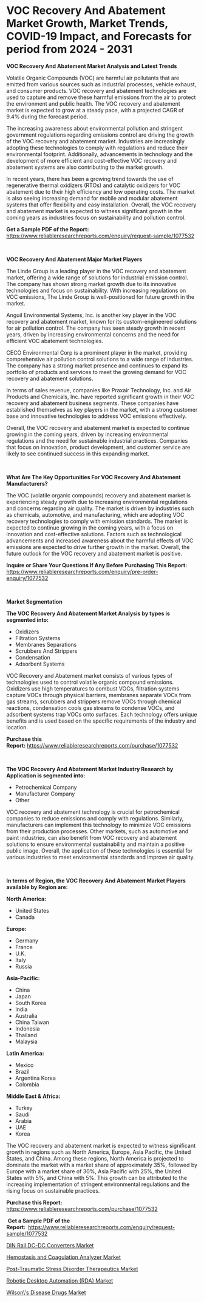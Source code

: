 <p><h1>VOC Recovery And Abatement Market Growth, Market Trends, COVID-19 Impact, and Forecasts for period from 2024 - 2031</h1></p><p><strong>VOC Recovery And Abatement Market Analysis and Latest Trends</strong></p>
<p><p>Volatile Organic Compounds (VOC) are harmful air pollutants that are emitted from various sources such as industrial processes, vehicle exhaust, and consumer products. VOC recovery and abatement technologies are used to capture and remove these harmful emissions from the air to protect the environment and public health. The VOC recovery and abatement market is expected to grow at a steady pace, with a projected CAGR of 9.4% during the forecast period.</p><p>The increasing awareness about environmental pollution and stringent government regulations regarding emissions control are driving the growth of the VOC recovery and abatement market. Industries are increasingly adopting these technologies to comply with regulations and reduce their environmental footprint. Additionally, advancements in technology and the development of more efficient and cost-effective VOC recovery and abatement systems are also contributing to the market growth.</p><p>In recent years, there has been a growing trend towards the use of regenerative thermal oxidizers (RTOs) and catalytic oxidizers for VOC abatement due to their high efficiency and low operating costs. The market is also seeing increasing demand for mobile and modular abatement systems that offer flexibility and easy installation. Overall, the VOC recovery and abatement market is expected to witness significant growth in the coming years as industries focus on sustainability and pollution control.</p></p>
<p><strong>Get a Sample PDF of the Report:&nbsp;</strong> <a href="https://www.reliableresearchreports.com/enquiry/request-sample/1077532">https://www.reliableresearchreports.com/enquiry/request-sample/1077532</a></p>
<p>&nbsp;</p>
<p><strong>VOC Recovery And Abatement Major Market Players</strong></p>
<p><p>The Linde Group is a leading player in the VOC recovery and abatement market, offering a wide range of solutions for industrial emission control. The company has shown strong market growth due to its innovative technologies and focus on sustainability. With increasing regulations on VOC emissions, The Linde Group is well-positioned for future growth in the market.</p><p>Anguil Environmental Systems, Inc. is another key player in the VOC recovery and abatement market, known for its custom-engineered solutions for air pollution control. The company has seen steady growth in recent years, driven by increasing environmental concerns and the need for efficient VOC abatement technologies.</p><p>CECO Environmental Corp is a prominent player in the market, providing comprehensive air pollution control solutions to a wide range of industries. The company has a strong market presence and continues to expand its portfolio of products and services to meet the growing demand for VOC recovery and abatement solutions.</p><p>In terms of sales revenue, companies like Praxair Technology, Inc. and Air Products and Chemicals, Inc. have reported significant growth in their VOC recovery and abatement business segments. These companies have established themselves as key players in the market, with a strong customer base and innovative technologies to address VOC emissions effectively.</p><p>Overall, the VOC recovery and abatement market is expected to continue growing in the coming years, driven by increasing environmental regulations and the need for sustainable industrial practices. Companies that focus on innovation, product development, and customer service are likely to see continued success in this expanding market.</p></p>
<p>&nbsp;</p>
<p><strong>What Are The Key Opportunities For VOC Recovery And Abatement Manufacturers?</strong></p>
<p><p>The VOC (volatile organic compounds) recovery and abatement market is experiencing steady growth due to increasing environmental regulations and concerns regarding air quality. The market is driven by industries such as chemicals, automotive, and manufacturing, which are adopting VOC recovery technologies to comply with emission standards. The market is expected to continue growing in the coming years, with a focus on innovation and cost-effective solutions. Factors such as technological advancements and increased awareness about the harmful effects of VOC emissions are expected to drive further growth in the market. Overall, the future outlook for the VOC recovery and abatement market is positive.</p></p>
<p><strong>Inquire or Share Your Questions If Any Before Purchasing This Report:</strong> <a href="https://www.reliableresearchreports.com/enquiry/pre-order-enquiry/1077532">https://www.reliableresearchreports.com/enquiry/pre-order-enquiry/1077532</a></p>
<p>&nbsp;</p>
<p><strong>Market Segmentation</strong></p>
<p><strong>The VOC Recovery And Abatement Market Analysis by types is segmented into:</strong></p>
<p><ul><li>Oxidizers</li><li>Filtration Systems</li><li>Membranes Separations</li><li>Scrubbers And Strippers</li><li>Condensation</li><li>Adsorbent Systems</li></ul></p>
<p><p>VOC Recovery and Abatement market consists of various types of technologies used to control volatile organic compound emissions. Oxidizers use high temperatures to combust VOCs, filtration systems capture VOCs through physical barriers, membranes separate VOCs from gas streams, scrubbers and strippers remove VOCs through chemical reactions, condensation cools gas streams to condense VOCs, and adsorbent systems trap VOCs onto surfaces. Each technology offers unique benefits and is used based on the specific requirements of the industry and location.</p></p>
<p><strong>Purchase this Report:&nbsp;</strong><a href="https://www.reliableresearchreports.com/purchase/1077532">https://www.reliableresearchreports.com/purchase/1077532</a></p>
<p>&nbsp;</p>
<p><strong>The VOC Recovery And Abatement Market Industry Research by Application is segmented into:</strong></p>
<p><ul><li>Petrochemical Company</li><li>Manufacturer Company</li><li>Other</li></ul></p>
<p><p>VOC recovery and abatement technology is crucial for petrochemical companies to reduce emissions and comply with regulations. Similarly, manufacturers can implement this technology to minimize VOC emissions from their production processes. Other markets, such as automotive and paint industries, can also benefit from VOC recovery and abatement solutions to ensure environmental sustainability and maintain a positive public image. Overall, the application of these technologies is essential for various industries to meet environmental standards and improve air quality.</p></p>
<p>&nbsp;</p>
<p><strong>In terms of Region, the VOC Recovery And Abatement Market Players available by Region are:</strong></p>
<p>
    <p> <strong> North America: </strong>
        <ul>
            <li>United States</li>
            <li>Canada</li>
        </ul>
        </p> 
    <p> <strong> Europe: </strong>
        <ul>
            <li>Germany</li>
            <li>France</li>
            <li>U.K.</li>
            <li>Italy</li>
            <li>Russia</li>
        </ul>
        </p> 
    <p> <strong> Asia-Pacific: </strong>
        <ul>
            <li>China</li>
            <li>Japan</li>
            <li>South Korea</li>
            <li>India</li>
            <li>Australia</li>
            <li>China Taiwan</li>
            <li>Indonesia</li>
            <li>Thailand</li>
            <li>Malaysia</li>
        </ul>
        </p> 
    <p> <strong> Latin America: </strong>
        <ul>
            <li>Mexico</li>
            <li>Brazil</li>
            <li>Argentina Korea</li>
            <li>Colombia</li>
        </ul>
        </p> 
    <p> <strong> Middle East & Africa: </strong>
        <ul>
            <li>Turkey</li>
            <li>Saudi</li>
            <li>Arabia</li>
            <li>UAE</li>
            <li>Korea</li>
        </ul>
    </p>
    </p>
<p><p>The VOC recovery and abatement market is expected to witness significant growth in regions such as North America, Europe, Asia Pacific, the United States, and China. Among these regions, North America is projected to dominate the market with a market share of approximately 35%, followed by Europe with a market share of 30%, Asia Pacific with 25%, the United States with 5%, and China with 5%. This growth can be attributed to the increasing implementation of stringent environmental regulations and the rising focus on sustainable practices.</p></p>
<p><strong>Purchase this Report: </strong><a href="https://www.reliableresearchreports.com/purchase/1077532">https://www.reliableresearchreports.com/purchase/1077532</a></p>
<p>&nbsp;<strong>Get a Sample PDF of the Report:&nbsp;&nbsp;</strong><a href="https://www.reliableresearchreports.com/enquiry/request-sample/1077532">https://www.reliableresearchreports.com/enquiry/request-sample/1077532</a></p>
<p><strong></strong></p>
<p><p><a href="https://github.com/markusgodoy/Market-Research-Report-List-1/blob/main/din-rail-dc-dc-converters-market.md">DIN Rail DC-DC Converters Market</a></p><p><a href="https://github.com/vimar16th/Market-Research-Report-List-3/blob/main/hemostasis-and-coagulation-analyzer-market.md">Hemostasis and Coagulation Analyzer Market</a></p><p><a href="https://github.com/arionmp/Market-Research-Report-List-1/blob/main/post-traumatic-stress-disorder-therapeutics-market.md">Post-Traumatic Stress Disorder Therapeutics Market</a></p><p><a href="https://github.com/luckyshygirl/Market-Research-Report-List-3/blob/main/robotic-desktop-automation-rda-market.md">Robotic Desktop Automation (RDA) Market</a></p><p><a href="https://github.com/pgtimber/Market-Research-Report-List-1/blob/main/wilsons-disease-drugs-market.md">Wilson\'s Disease Drugs Market</a></p></p>